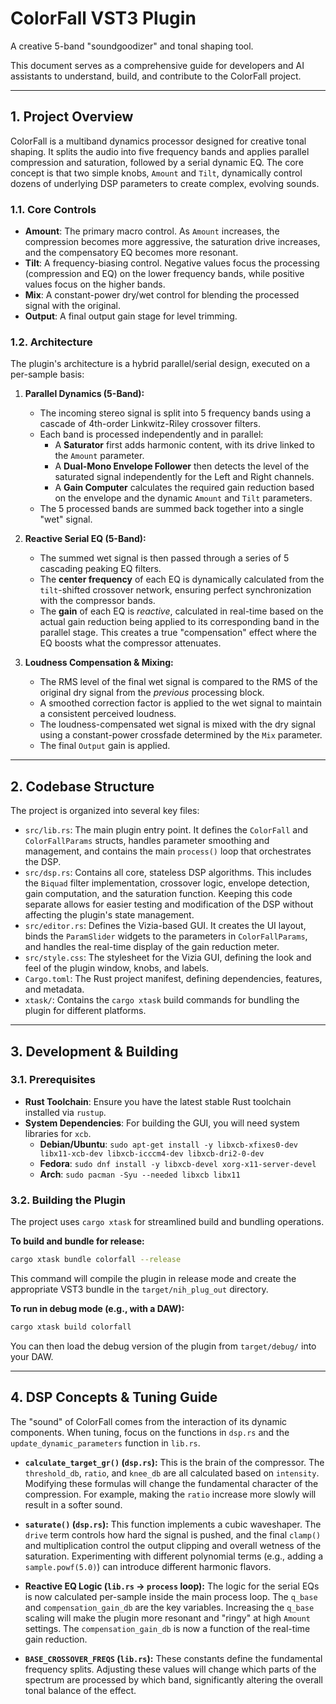 # ColorFall VST3 Plugin

A creative 5-band "soundgoodizer" and tonal shaping tool.

This document serves as a comprehensive guide for developers and AI assistants to understand, build, and contribute to the ColorFall project.

---

## 1. Project Overview

ColorFall is a multiband dynamics processor designed for creative tonal shaping. It splits the audio into five frequency bands and applies parallel compression and saturation, followed by a serial dynamic EQ. The core concept is that two simple knobs, `Amount` and `Tilt`, dynamically control dozens of underlying DSP parameters to create complex, evolving sounds.

### 1.1. Core Controls

-   **Amount**: The primary macro control. As `Amount` increases, the compression becomes more aggressive, the saturation drive increases, and the compensatory EQ becomes more resonant.
-   **Tilt**: A frequency-biasing control. Negative values focus the processing (compression and EQ) on the lower frequency bands, while positive values focus on the higher bands.
-   **Mix**: A constant-power dry/wet control for blending the processed signal with the original.
-   **Output**: A final output gain stage for level trimming.

### 1.2. Architecture

The plugin's architecture is a hybrid parallel/serial design, executed on a per-sample basis:

1.  **Parallel Dynamics (5-Band):**
    -   The incoming stereo signal is split into 5 frequency bands using a cascade of 4th-order Linkwitz-Riley crossover filters.
    -   Each band is processed independently and in parallel:
        -   A **Saturator** first adds harmonic content, with its drive linked to the `Amount` parameter.
        -   A **Dual-Mono Envelope Follower** then detects the level of the saturated signal independently for the Left and Right channels.
        -   A **Gain Computer** calculates the required gain reduction based on the envelope and the dynamic `Amount` and `Tilt` parameters.
    -   The 5 processed bands are summed back together into a single "wet" signal.

2.  **Reactive Serial EQ (5-Band):**
    -   The summed wet signal is then passed through a series of 5 cascading peaking EQ filters.
    -   The **center frequency** of each EQ is dynamically calculated from the `tilt`-shifted crossover network, ensuring perfect synchronization with the compressor bands.
    -   The **gain** of each EQ is *reactive*, calculated in real-time based on the actual gain reduction being applied to its corresponding band in the parallel stage. This creates a true "compensation" effect where the EQ boosts what the compressor attenuates.

3.  **Loudness Compensation & Mixing:**
    -   The RMS level of the final wet signal is compared to the RMS of the original dry signal from the *previous* processing block.
    -   A smoothed correction factor is applied to the wet signal to maintain a consistent perceived loudness.
    -   The loudness-compensated wet signal is mixed with the dry signal using a constant-power crossfade determined by the `Mix` parameter.
    -   The final `Output` gain is applied.

---

## 2. Codebase Structure

The project is organized into several key files:

-   `src/lib.rs`: The main plugin entry point. It defines the `ColorFall` and `ColorFallParams` structs, handles parameter smoothing and management, and contains the main `process()` loop that orchestrates the DSP.
-   `src/dsp.rs`: Contains all core, stateless DSP algorithms. This includes the `Biquad` filter implementation, crossover logic, envelope detection, gain computation, and the saturation function. Keeping this code separate allows for easier testing and modification of the DSP without affecting the plugin's state management.
-   `src/editor.rs`: Defines the Vizia-based GUI. It creates the UI layout, binds the `ParamSlider` widgets to the parameters in `ColorFallParams`, and handles the real-time display of the gain reduction meter.
-   `src/style.css`: The stylesheet for the Vizia GUI, defining the look and feel of the plugin window, knobs, and labels.
-   `Cargo.toml`: The Rust project manifest, defining dependencies, features, and metadata.
-   `xtask/`: Contains the `cargo xtask` build commands for bundling the plugin for different platforms.

---

## 3. Development & Building

### 3.1. Prerequisites

-   **Rust Toolchain**: Ensure you have the latest stable Rust toolchain installed via `rustup`.
-   **System Dependencies**: For building the GUI, you will need system libraries for `xcb`.
    -   **Debian/Ubuntu**: `sudo apt-get install -y libxcb-xfixes0-dev libx11-xcb-dev libxcb-icccm4-dev libxcb-dri2-0-dev`
    -   **Fedora**: `sudo dnf install -y libxcb-devel xorg-x11-server-devel`
    -   **Arch**: `sudo pacman -Syu --needed libxcb libx11`

### 3.2. Building the Plugin

The project uses `cargo xtask` for streamlined build and bundling operations.

**To build and bundle for release:**

```bash
cargo xtask bundle colorfall --release
```

This command will compile the plugin in release mode and create the appropriate VST3 bundle in the `target/nih_plug_out` directory.

**To run in debug mode (e.g., with a DAW):**

```bash
cargo xtask build colorfall
```

You can then load the debug version of the plugin from `target/debug/` into your DAW.

---

## 4. DSP Concepts & Tuning Guide

The "sound" of ColorFall comes from the interaction of its dynamic components. When tuning, focus on the functions in `dsp.rs` and the `update_dynamic_parameters` function in `lib.rs`.

-   **`calculate_target_gr()` (`dsp.rs`):** This is the brain of the compressor. The `threshold_db`, `ratio`, and `knee_db` are all calculated based on `intensity`. Modifying these formulas will change the fundamental character of the compression. For example, making the `ratio` increase more slowly will result in a softer sound.

-   **`saturate()` (`dsp.rs`):** This function implements a cubic waveshaper. The `drive` term controls how hard the signal is pushed, and the final `clamp()` and multiplication control the output clipping and overall wetness of the saturation. Experimenting with different polynomial terms (e.g., adding a `sample.powf(5.0)`) can introduce different harmonic flavors.

-   **Reactive EQ Logic (`lib.rs` -> `process` loop):** The logic for the serial EQs is now calculated per-sample inside the main process loop. The `q_base` and `compensation_gain_db` are the key variables. Increasing the `q_base` scaling will make the plugin more resonant and "ringy" at high `Amount` settings. The `compensation_gain_db` is now a function of the real-time gain reduction.

-   **`BASE_CROSSOVER_FREQS` (`lib.rs`):** These constants define the fundamental frequency splits. Adjusting these values will change which parts of the spectrum are processed by which band, significantly altering the overall tonal balance of the effect.
